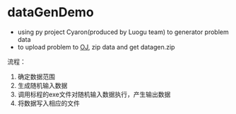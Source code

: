 # dataGenDemo
* using py project Cyaron(produced by Luogu team) to generator problem data
* to upload problem to [OJ](http://mxzf0213.top:8080), zip data and get datagen.zip

流程：
1. 确定数据范围
2. 生成随机输入数据
3. 调用标程的exe文件对随机输入数据执行，产生输出数据
4. 将数据写入相应的文件
